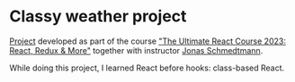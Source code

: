 # Classy weather project

[Project](https://classy-weather-course-project.netlify.app/) developed as part of the course ["The Ultimate React Course 2023: React, Redux & More"](https://www.udemy.com/course/the-ultimate-react-course/) together with instructor [Jonas Schmedtmann](https://www.udemy.com/user/jonasschmedtmann/).

While doing this project, I learned React before hooks: class-based React.

